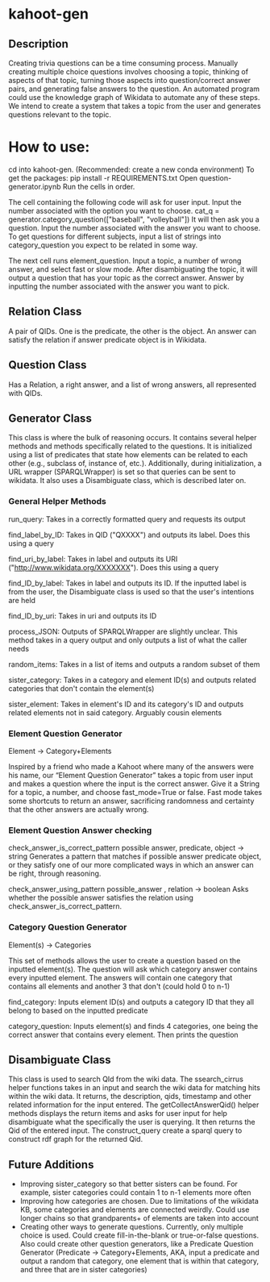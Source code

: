 # kahoot-gen
## Description
Creating trivia questions can be a time consuming process. Manually creating multiple choice questions involves choosing a topic, thinking of aspects of that topic, turning those aspects into question/correct answer pairs, and generating false answers to the question. An automated program could use the knowledge graph of Wikidata to automate any of these steps. We intend to create a system that takes a topic from the user and generates questions relevant to the topic.

# How to use:
cd into kahoot-gen.
(Recommended: create a new conda environment)
To get the packages:
pip install -r REQUIREMENTS.txt
Open question-generator.ipynb
Run the cells in order.

The cell containing the following code will ask for user input. Input the number associated with  the option you want to choose.
cat_q = generator.category_question(["baseball", "volleyball"])
It will then ask you a question. Input the number associated with the answer you want to choose.
To get questions for different subjects, input a list of strings into category_question you expect to be related in some way.

The next cell runs element_question. Input a topic, a number of wrong answer, and select fast or slow mode. After disambiguating the topic, it will output a question that has your topic as the correct answer. Answer by inputting the number associated with the answer you want to pick.

## Relation Class
A pair of QIDs. One is the predicate, the other is the object. An answer can satisfy the relation if answer predicate object is in Wikidata.

## Question Class
Has a Relation, a right answer, and a list of wrong answers, all represented with QIDs.

## Generator Class
This class is where the bulk of reasoning occurs. It contains several helper methods and methods specifically related to the questions.
It is initialized using a list of predicates that state how elements can be related to each other (e.g., subclass of, instance of, etc.). Additionally, during initialization, a URL wrapper (SPARQLWrapper) is set so that queries can be sent to wikidata. It also uses a Disambiguate class, which is described later on.

### General Helper Methods
run_query: Takes in a correctly formatted query and requests its output

find_label_by_ID: Takes in QID ("QXXXX") and outputs its label. Does this using a query

find_uri_by_label: Takes in label and outputs its URI ("http://www.wikidata.org/XXXXXXX"). Does this using a query

find_ID_by_label: Takes in label and outputs its ID. If the inputted label is from the user, the Disambiguate class is used so that the user's intentions are held

find_ID_by_uri: Takes in uri and outputs its ID

process_JSON: Outputs of SPARQLWrapper are slightly unclear. This method takes in a query output and only outputs a list of what the caller needs

random_items: Takes in a list of items and outputs a random subset of them




sister_category: Takes in a category and element ID(s) and outputs related categories that don't contain the element(s)

sister_element: Takes in element's ID and its category's ID and outputs related elements not in said category. Arguably cousin elements

### Element Question Generator
Element -> Category+Elements

 Inspired by a friend who made a Kahoot where many of the answers were his name, our “Element Question Generator” takes a topic from user input and makes a question where the input is the correct answer. Give it a String for a topic, a number, and choose fast_mode=True or false. Fast mode takes some shortcuts to return an answer, sacrificing randomness and certainty that the other answers are actually wrong.

### Element Question Answer checking
check_answer_is_correct_pattern
possible answer, predicate, object -> string
Generates a pattern that matches if possible answer predicate object, or they satisfy one of our more complicated ways in which an answer can be right, through reasoning.

check_answer_using_pattern
possible_answer , relation -> boolean
Asks whether the possible answer satisfies the relation using check_answer_is_correct_pattern.

### Category Question Generator
Element(s) -> Categories

This set of methods allows the user to create a question based on the inputted element(s). The question will ask which category answer contains every inputted element. The answers will contain one category that contains all elements and another 3 that don't (could hold 0 to n-1)

find_category: Inputs element ID(s) and outputs a category ID that they all belong to based on the inputted predicate

category_question: Inputs element(s) and finds 4 categories, one being the correct answer that contains every element. Then prints the question

## Disambiguate Class

This class is used to search QId from the wiki data. The ssearch_cirrus helper functions takes in an input and search the wiki data for matching hits within the wiki data. It returns, the description, qids, timestamp and other related information for the input entered. The getCollectAnswerQid() helper methods displays the return items and asks for user input for help disambiguate what the specifically the user is querying. It then returns the Qid of the entered input. The construct_query create a sparql query to construct rdf graph for the returned Qid. 

## Future Additions
- Improving sister_category so that better sisters can be found. For example, sister categories could contain 1 to n-1 elements more often
- Improving how categories are chosen. Due to limitations of the wikidata KB, some categories and elements are connected weirdly. Could use longer chains so that grandparents+ of elements are taken into account
- Creating other ways to generate questions. Currently, only multiple choice is used. Could create fill-in-the-blank or true-or-false questions. Also could create other question generators, like a Predicate Question Generator (Predicate -> Category+Elements, AKA, input a predicate and output a random that category, one element that is within that category, and three that are in sister categories)

